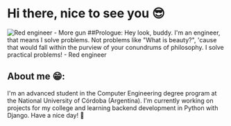 # Hi there, nice to see you 😎
![Red engineer - More gun]([[https://media.giphy.com/media/vFKqnCdLPNOKc/giphy.gif](https://media1.tenor.com/m/ZVs4foJUFtUAAAAd/team-fortress2-engineer.gif](https://tenor.com/es-419/view/team-fortress2-engineer-gif-23869811)))
##Prologue:
Hey look, buddy. I'm an engineer, that means I solve problems. Not problems like "What is beauty?", 'cause that would fall within the purview of your conundrums of philosophy. I solve practical problems! - Red engineer 
## About me 😁:
I'm an advanced student in the Computer Engineering degree program at the National University of Córdoba (Argentina). I'm currently working on projects for my college and learning backend development in Python with Django. Have a nice day! 🦾
